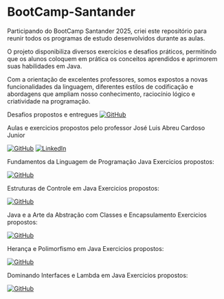 # BootCamp-Santander

Participando do BootCamp Santander 2025, criei este repositório para reunir todos os programas de estudo desenvolvidos durante as aulas.

O projeto disponibiliza diversos exercícios e desafios práticos, permitindo que os alunos coloquem em prática os conceitos aprendidos e aprimorem suas habilidades em Java.

Com a orientação de excelentes professores, somos expostos a novas funcionalidades da linguagem, diferentes estilos de codificação e abordagens que ampliam nosso conhecimento, raciocínio lógico e criatividade na programação.

Desafios propostos e entregues
[![GitHub](https://img.shields.io/badge/GitHub-100000?style=for-the-badge&logo=github&logoColor=white)](https://github.com/digitalinnovationone/trilha-java-basico/tree/main/desafios/poo)

Aulas e exercicios propostos pelo professor José Luis Abreu Cardoso Junior

[![GitHub](https://img.shields.io/badge/GitHub-100000?style=for-the-badge&logo=github&logoColor=white)](https://github.com/juniorjrjl) 
[![LinkedIn](https://img.shields.io/badge/LinkedIn-0077B5?style=for-the-badge&logo=linkedin&logoColor=white)](https://www.linkedin.com/in/josé-luiz-abreu-cardoso-junior-18483872/)

Fundamentos da Linguagem de Programação Java
Exercicios propostos: 

[![GitHub](https://img.shields.io/badge/GitHub-100000?style=for-the-badge&logo=github&logoColor=white)](https://github.com/digitalinnovationone/exercicios-java-basico/blob/main/exercicios/1%20-%20Fundamentos%20da%20Linguagem%20de%20Programação%20Java.md)

Estruturas de Controle em Java
Exercicios propostos: 

[![GitHub](https://img.shields.io/badge/GitHub-100000?style=for-the-badge&logo=github&logoColor=white)](https://github.com/digitalinnovationone/exercicios-java-basico/blob/main/exercicios/2%20-%20Estruturas%20de%20Controle%20em%20Java.MD)

Java e a Arte da Abstração com Classes e Encapsulamento
Exercicios propostos:

[![GitHub](https://img.shields.io/badge/GitHub-100000?style=for-the-badge&logo=github&logoColor=white)](https://github.com/digitalinnovationone/exercicios-java-basico/blob/main/exercicios/3%20-%20Java%20e%20a%20Arte%20da%20Abstração%20com%20Classes%20e%20Encapsulamento.md)

Herança e Polimorfismo em Java
Exercicios propostos: 

[![GitHub](https://img.shields.io/badge/GitHub-100000?style=for-the-badge&logo=github&logoColor=white)](https://github.com/digitalinnovationone/exercicios-java-basico/blob/main/exercicios/4%20-%20Herança%20e%20Polimorfismo%20em%20Java%20.md)

Dominando Interfaces e Lambda em Java
Exercicios propostos: 

[![GitHub](https://img.shields.io/badge/GitHub-100000?style=for-the-badge&logo=github&logoColor=white)](https://github.com/digitalinnovationone/exercicios-java-basico/blob/main/exercicios/5%20-%20Dominando%20Interfaces%20e%20Lambda%20em%20Java.md)



